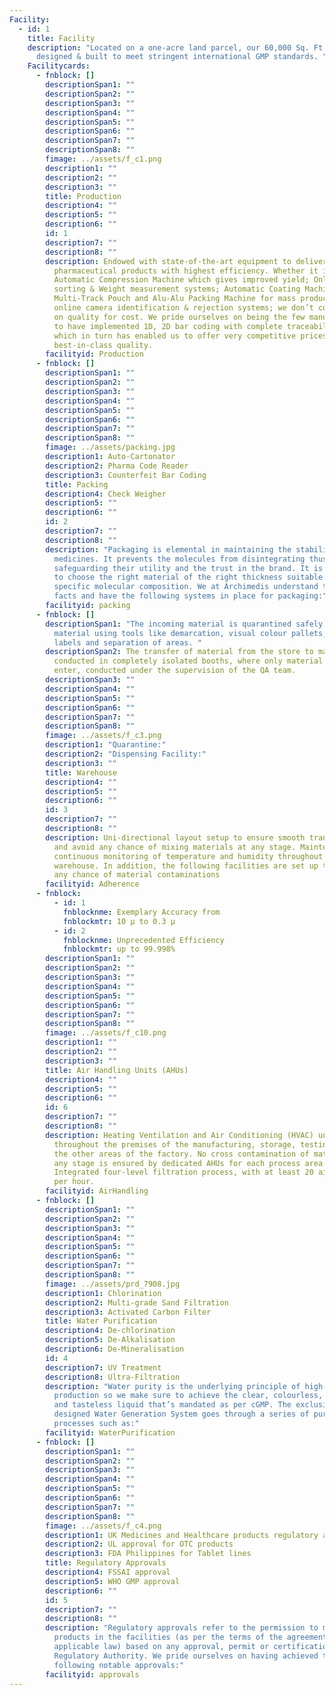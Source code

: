 ```yaml
---
Facility:
  - id: 1
    title: Facility
    description: "Located on a one-acre land parcel, our 60,000 Sq. Ft plant is
      designed & built to meet stringent international GMP standards. "
    Facilitycards:
      - fnblock: []
        descriptionSpan1: ""
        descriptionSpan2: ""
        descriptionSpan3: ""
        descriptionSpan4: ""
        descriptionSpan5: ""
        descriptionSpan6: ""
        descriptionSpan7: ""
        descriptionSpan8: ""
        fimage: ../assets/f_c1.png
        description1: ""
        description2: ""
        description3: ""
        title: Production
        description4: ""
        description5: ""
        description6: ""
        id: 1
        description7: ""
        description8: ""
        description: Endowed with state-of-the-art equipment to deliver high quality
          pharmaceutical products with highest efficiency. Whether it is
          Automatic Compression Machine which gives improved yield; Online
          sorting & Weight measurement systems; Automatic Coating Machine;
          Multi-Track Pouch and Alu-Alu Packing Machine for mass production with
          online camera identification & rejection systems; we don’t compromise
          on quality for cost. We pride ourselves on being the few manufacturers
          to have implemented 1D, 2D bar coding with complete traceability;
          which in turn has enabled us to offer very competitive prices with
          best-in-class quality.
        facilityid: Production
      - fnblock: []
        descriptionSpan1: ""
        descriptionSpan2: ""
        descriptionSpan3: ""
        descriptionSpan4: ""
        descriptionSpan5: ""
        descriptionSpan6: ""
        descriptionSpan7: ""
        descriptionSpan8: ""
        fimage: ../assets/packing.jpg
        description1: Auto-Cartonator
        description2: Pharma Code Reader
        description3: Counterfeit Bar Coding
        title: Packing
        description4: Check Weigher
        description5: ""
        description6: ""
        id: 2
        description7: ""
        description8: ""
        description: "Packaging is elemental in maintaining the stability of the
          medicines. It prevents the molecules from disintegrating thus
          safeguarding their utility and the trust in the brand. It is important
          to choose the right material of the right thickness suitable to the
          specific molecular composition. We at Archimedis understand these
          facts and have the following systems in place for packaging:"
        facilityid: packing
      - fnblock: []
        descriptionSpan1: "The incoming material is quarantined safely from the approved
          material using tools like demarcation, visual colour pallets, legible
          labels and separation of areas. "
        descriptionSpan2: The transfer of material from the store to manufacturing is
          conducted in completely isolated booths, where only material can
          enter, conducted under the supervision of the QA team.
        descriptionSpan3: ""
        descriptionSpan4: ""
        descriptionSpan5: ""
        descriptionSpan6: ""
        descriptionSpan7: ""
        descriptionSpan8: ""
        fimage: ../assets/f_c3.png
        description1: "Quarantine:"
        description2: "Dispensing Facility:"
        description3: ""
        title: Warehouse
        description4: ""
        description5: ""
        description6: ""
        id: 3
        description7: ""
        description8: ""
        description: Uni-directional layout setup to ensure smooth transfer of materials
          and avoid any chance of mixing materials at any stage. Maintenance and
          continuous monitoring of temperature and humidity throughout the
          warehouse. In addition, the following facilities are set up to control
          any chance of material contaminations
        facilityid: Adherence
      - fnblock:
          - id: 1
            fnblocknme: Exemplary Accuracy from
            fnblockmtr: 10 µ to 0.3 µ
          - id: 2
            fnblocknme: Unprecedented Efficiency
            fnblockmtr: up to 99.998%
        descriptionSpan1: ""
        descriptionSpan2: ""
        descriptionSpan3: ""
        descriptionSpan4: ""
        descriptionSpan5: ""
        descriptionSpan6: ""
        descriptionSpan7: ""
        descriptionSpan8: ""
        fimage: ../assets/f_c10.png
        description1: ""
        description2: ""
        description3: ""
        title: Air Handling Units (AHUs)
        description4: ""
        description5: ""
        description6: ""
        id: 6
        description7: ""
        description8: ""
        description: Heating Ventilation and Air Conditioning (HVAC) units are spread
          throughout the premises of the manufacturing, storage, testing and all
          the other areas of the factory. No cross contamination of materials at
          any stage is ensured by dedicated AHUs for each process area.
          Integrated four-level filtration process, with at least 20 air changes
          per hour.
        facilityid: AirHandling
      - fnblock: []
        descriptionSpan1: ""
        descriptionSpan2: ""
        descriptionSpan3: ""
        descriptionSpan4: ""
        descriptionSpan5: ""
        descriptionSpan6: ""
        descriptionSpan7: ""
        descriptionSpan8: ""
        fimage: ../assets/prd_7908.jpg
        description1: Chlorination
        description2: Multi-grade Sand Filtration
        description3: Activated Carbon Filter
        title: Water Purification
        description4: De-chlorination
        description5: De-Alkalisation
        description6: De-Mineralisation
        id: 4
        description7: UV Treatment
        description8: Ultra-Filtration
        description: "Water purity is the underlying principle of high-quality
          production so we make sure to achieve the clear, colourless, odourless
          and tasteless liquid that’s mandated as per cGMP. The exclusively
          designed Water Generation System goes through a series of purification
          processes such as:"
        facilityid: WaterPurification
      - fnblock: []
        descriptionSpan1: ""
        descriptionSpan2: ""
        descriptionSpan3: ""
        descriptionSpan4: ""
        descriptionSpan5: ""
        descriptionSpan6: ""
        descriptionSpan7: ""
        descriptionSpan8: ""
        fimage: ../assets/f_c4.png
        description1: UK Medicines and Healthcare products regulatory approvals (UK MHRA)
        description2: UL approval for OTC products
        description3: FDA Philippines for Tablet lines
        title: Regulatory Approvals
        description4: FSSAI approval
        description5: WHO GMP approval
        description6: ""
        id: 5
        description7: ""
        description8: ""
        description: "Regulatory approvals refer to the permission to manufacture
          products in the facilities (as per the terms of the agreement and
          applicable law) based on any approval, permit or certification of a
          Regulatory Authority. We pride ourselves on having achieved the
          following notable approvals:"
        facilityid: approvals
---
```

